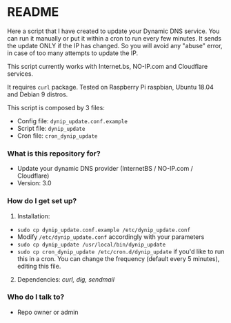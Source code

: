 # README #

Here a script that I have created to update your Dynamic DNS service.
You can run it manually or put it within a cron to run every few minutes.
It sends the update ONLY if the IP has changed. So you will avoid any "abuse" error, in case of too many attempts to update the IP.

This script currently works with Internet.bs, NO-IP.com and Cloudflare services.

It requires `curl` package.
Tested on Raspberry Pi raspbian, Ubuntu 18.04 and Debian 9 distros.

This script is composed by 3 files:
* Config file: `dynip_update.conf.example`
* Script file: `dynip_update`
* Cron file: `cron_dynip_update`


### What is this repository for? ###

* Update your dynamic DNS provider (InternetBS / NO-IP.com / Cloudflare)
* Version: 3.0

### How do I get set up? ###

1. Installation:
- `sudo cp dynip_update.conf.example /etc/dynip_update.conf`
- Modify `/etc/dynip_update.conf` accordingly with your parameters
- `sudo cp dynip_update /usr/local/bin/dynip_update`
- `sudo cp cron_dynip_update /etc/cron.d/dynip_update` if you'd like to run this in a cron. You can change the frequency (default every 5 minutes), editing this file.
2. Dependencies: *curl, dig, sendmail*


### Who do I talk to? ###

* Repo owner or admin
